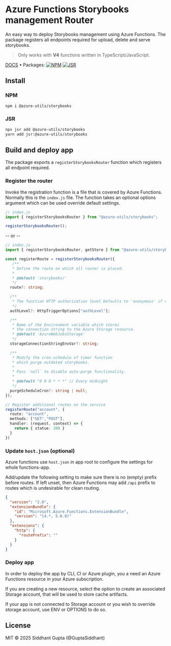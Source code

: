 # Azure Functions Storybooks management Router

An easy way to deploy Storybooks management using Azure Functions. The package registers all endpoints required for upload, delete and serve storybooks.

> Only works with **V4** functions written in TypeScript/JavaScript.

[DOCS](https://jsr.io/@azure-utils/storybooks/doc) • Packages:
[![NPM](https://img.shields.io/npm/v/@azure-utils/storybooks)](https://www.npmjs.com/package/@azure-utils/storybooks)
[![JSR](https://jsr.io/badges/@azure-utils/storybooks)](https://jsr.io/badges/@azure-utils/storybooks)

## Install

### NPM

```sh
npm i @azure-utils/storybooks
```

### JSR

```sh
npx jsr add @azure-utils/storybooks
yarn add jsr:@azure-utils/storybooks
```

## Build and deploy app

The package exports a `registerStorybooksRouter` function which registers all endpoint required.

### Register the router

Invoke the registration function is a file that is covered by Azure Functions. Normally this is the `index.js` file. The function takes an optional options argument which can be used override default settings.

```ts
// index.js
import { registerStorybooksRouter } from "@azure-utils/storybooks";

registerStorybooksRouter();
```

-- or --

```ts
// index.js
import { registerStorybooksRouter, getStore } from "@azure-utils/storybooks";

const registerRoute = registerStorybooksRouter({
   /**
   * Define the route on which all router is placed.
   *
   * @default 'storybooks/'
   */
  route?: string;

  /**
   * The function HTTP authorization level Defaults to 'anonymous' if not specified.
   */
  authLevel?: HttpTriggerOptions["authLevel"];

  /**
   * Name of the Environment variable which stores
   * the connection string to the Azure Storage resource.
   * @default 'AzureWebJobsStorage'
   */
  storageConnectionStringEnvVar?: string;

  /**
   * Modify the cron-schedule of timer function
   * which purge outdated storybooks.
   *
   * Pass `null` to disable auto-purge functionality.
   *
   * @default "0 0 0 * * *" // Every midnight
   */
  purgeScheduleCron?: string | null;
});

// Register additional routes on the service
registerRoute("account", {
  route: "account",
  methods: ["GET","POST"],
  handler: (request, context) => {
    return { statue: 200 }
  }
})

```

### Update `host.json` (optional)

Azure functions use `host.json` in app root to configure the settings for whole functions-app.

Add/update the following setting to make sure there is no (empty) prefix before routes. If left unset, then Azure Functions may add `/api` prefix to routes which is undesirable for clean routing.

```json
{
  "version": "2.0",
  "extensionBundle": {
    "id": "Microsoft.Azure.Functions.ExtensionBundle",
    "version": "[4.*, 5.0.0)"
  },
  "extensions": {
    "http": {
      "routePrefix": ""
    }
  }
}
```

### Deploy app

In order to deploy the app by CLI, CI or Azure plugin, you a need an Azure Functions resource in your Azure subscription.

If you are creating a new resource, select the option to create an associated Storage account, that will be used to store cache artifacts.

If your app is not connected to Storage account or you wish to override storage account, use ENV or OPTIONS to do so.

## License

MIT © 2025 Siddhant Gupta (@GuptaSiddhant)
